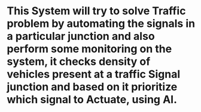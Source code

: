# This System will try to solve Traffic problem by automating the signals in a particular junction and also perform some monitoring on the system, it checks density of vehicles present at a traffic Signal junction and based on it prioritize which signal to Actuate, using AI.






